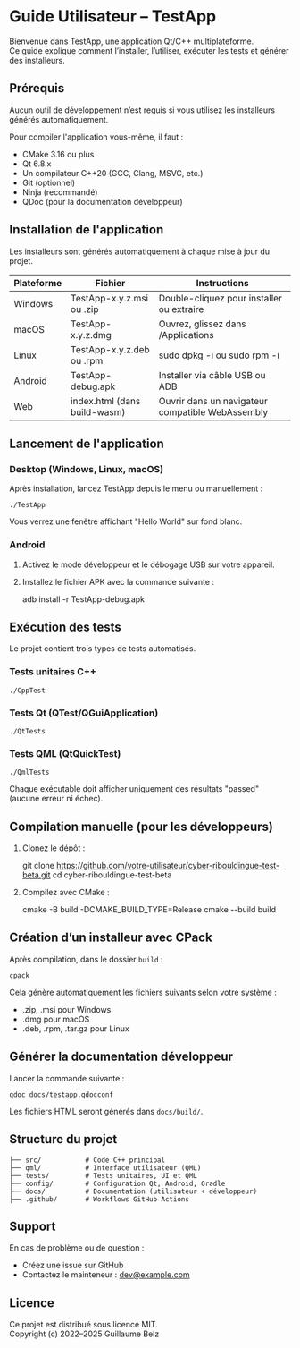 # Guide Utilisateur – TestApp

Bienvenue dans TestApp, une application Qt/C++ multiplateforme.  
Ce guide explique comment l’installer, l’utiliser, exécuter les tests et générer des installeurs.

## Prérequis

Aucun outil de développement n’est requis si vous utilisez les installeurs générés automatiquement.

Pour compiler l'application vous-même, il faut :

- CMake 3.16 ou plus
- Qt 6.8.x
- Un compilateur C++20 (GCC, Clang, MSVC, etc.)
- Git (optionnel)
- Ninja (recommandé)
- QDoc (pour la documentation développeur)

## Installation de l'application

Les installeurs sont générés automatiquement à chaque mise à jour du projet.

| Plateforme | Fichier                            | Instructions |
|------------|-------------------------------------|--------------|
| Windows    | TestApp-x.y.z.msi ou .zip          | Double-cliquez pour installer ou extraire |
| macOS      | TestApp-x.y.z.dmg                  | Ouvrez, glissez dans /Applications |
| Linux      | TestApp-x.y.z.deb ou .rpm          | sudo dpkg -i ou sudo rpm -i |
| Android    | TestApp-debug.apk                  | Installer via câble USB ou ADB |
| Web        | index.html (dans build-wasm)       | Ouvrir dans un navigateur compatible WebAssembly |

## Lancement de l'application

### Desktop (Windows, Linux, macOS)

Après installation, lancez TestApp depuis le menu ou manuellement :

    ./TestApp

Vous verrez une fenêtre affichant "Hello World" sur fond blanc.

### Android

1. Activez le mode développeur et le débogage USB sur votre appareil.
2. Installez le fichier APK avec la commande suivante :

    adb install -r TestApp-debug.apk

## Exécution des tests

Le projet contient trois types de tests automatisés.

### Tests unitaires C++

    ./CppTest

### Tests Qt (QTest/QGuiApplication)

    ./QtTests

### Tests QML (QtQuickTest)

    ./QmlTests

Chaque exécutable doit afficher uniquement des résultats "passed" (aucune erreur ni échec).

## Compilation manuelle (pour les développeurs)

1. Clonez le dépôt :

    git clone https://github.com/votre-utilisateur/cyber-ribouldingue-test-beta.git
    cd cyber-ribouldingue-test-beta

2. Compilez avec CMake :

    cmake -B build -DCMAKE_BUILD_TYPE=Release
    cmake --build build

## Création d’un installeur avec CPack

Après compilation, dans le dossier `build` :

    cpack

Cela génère automatiquement les fichiers suivants selon votre système :

- .zip, .msi pour Windows
- .dmg pour macOS
- .deb, .rpm, .tar.gz pour Linux

## Générer la documentation développeur

Lancer la commande suivante :

    qdoc docs/testapp.qdocconf

Les fichiers HTML seront générés dans `docs/build/`.

## Structure du projet

    ├── src/           # Code C++ principal
    ├── qml/           # Interface utilisateur (QML)
    ├── tests/         # Tests unitaires, UI et QML
    ├── config/        # Configuration Qt, Android, Gradle
    ├── docs/          # Documentation (utilisateur + développeur)
    ├── .github/       # Workflows GitHub Actions

## Support

En cas de problème ou de question :

- Créez une issue sur GitHub
- Contactez le mainteneur : dev@example.com

## Licence

Ce projet est distribué sous licence MIT.  
Copyright (c) 2022–2025 Guillaume Belz
